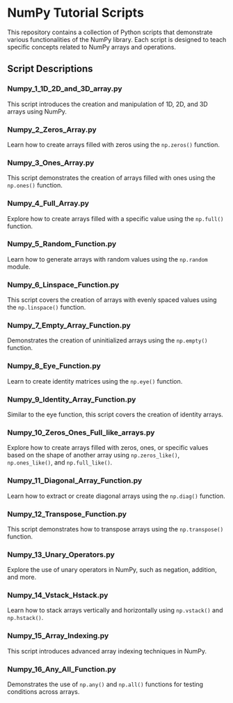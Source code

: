 # NumPy Tutorial Scripts

This repository contains a collection of Python scripts that demonstrate various functionalities of the NumPy library. Each script is designed to teach specific concepts related to NumPy arrays and operations.

## Script Descriptions

### Numpy_1_1D_2D_and_3D_array.py
This script introduces the creation and manipulation of 1D, 2D, and 3D arrays using NumPy.

### Numpy_2_Zeros_Array.py
Learn how to create arrays filled with zeros using the `np.zeros()` function.

### Numpy_3_Ones_Array.py
This script demonstrates the creation of arrays filled with ones using the `np.ones()` function.

### Numpy_4_Full_Array.py
Explore how to create arrays filled with a specific value using the `np.full()` function.

### Numpy_5_Random_Function.py
Learn how to generate arrays with random values using the `np.random` module.

### Numpy_6_Linspace_Function.py
This script covers the creation of arrays with evenly spaced values using the `np.linspace()` function.

### Numpy_7_Empty_Array_Function.py
Demonstrates the creation of uninitialized arrays using the `np.empty()` function.

### Numpy_8_Eye_Function.py
Learn to create identity matrices using the `np.eye()` function.

### Numpy_9_Identity_Array_Function.py
Similar to the eye function, this script covers the creation of identity arrays.

### Numpy_10_Zeros_Ones_Full_like_arrays.py
Explore how to create arrays filled with zeros, ones, or specific values based on the shape of another array using `np.zeros_like()`, `np.ones_like()`, and `np.full_like()`.

### Numpy_11_Diagonal_Array_Function.py
Learn how to extract or create diagonal arrays using the `np.diag()` function.

### Numpy_12_Transpose_Function.py
This script demonstrates how to transpose arrays using the `np.transpose()` function.

### Numpy_13_Unary_Operators.py
Explore the use of unary operators in NumPy, such as negation, addition, and more.

### Numpy_14_Vstack_Hstack.py
Learn how to stack arrays vertically and horizontally using `np.vstack()` and `np.hstack()`.

### Numpy_15_Array_Indexing.py
This script introduces advanced array indexing techniques in NumPy.

### Numpy_16_Any_All_Function.py
Demonstrates the use of `np.any()` and `np.all()` functions for testing conditions across arrays.
